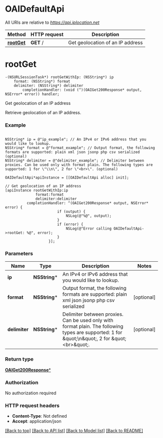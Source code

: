 # OAIDefaultApi

All URIs are relative to *https://api.iplocation.net*

Method | HTTP request | Description
------------- | ------------- | -------------
[**rootGet**](OAIDefaultApi.md#rootget) | **GET** / | Get geolocation of an IP address


# **rootGet**
```objc
-(NSURLSessionTask*) rootGetWithIp: (NSString*) ip
    format: (NSString*) format
    delimiter: (NSString*) delimiter
        completionHandler: (void (^)(OAIGet200Response* output, NSError* error)) handler;
```

Get geolocation of an IP address

Retrieve geolocation of an IP address. 

### Example
```objc

NSString* ip = @"ip_example"; // An IPv4 or IPv6 address that you would like to lookup.
NSString* format = @"format_example"; // Output format, the following formats are supported: plain xml json jsonp php csv serialized (optional)
NSString* delimiter = @"delimiter_example"; // Delimiter between proxies. Can be used only with format plain. The following types are supported: 1 for \"\\n\", 2 for \"<br>\". (optional)

OAIDefaultApi*apiInstance = [[OAIDefaultApi alloc] init];

// Get geolocation of an IP address
[apiInstance rootGetWithIp:ip
              format:format
              delimiter:delimiter
          completionHandler: ^(OAIGet200Response* output, NSError* error) {
                        if (output) {
                            NSLog(@"%@", output);
                        }
                        if (error) {
                            NSLog(@"Error calling OAIDefaultApi->rootGet: %@", error);
                        }
                    }];
```

### Parameters

Name | Type | Description  | Notes
------------- | ------------- | ------------- | -------------
 **ip** | **NSString***| An IPv4 or IPv6 address that you would like to lookup. | 
 **format** | **NSString***| Output format, the following formats are supported: plain xml json jsonp php csv serialized | [optional] 
 **delimiter** | **NSString***| Delimiter between proxies. Can be used only with format plain. The following types are supported: 1 for \&quot;\\n\&quot;, 2 for \&quot;&lt;br&gt;\&quot;. | [optional] 

### Return type

[**OAIGet200Response***](OAIGet200Response.md)

### Authorization

No authorization required

### HTTP request headers

 - **Content-Type**: Not defined
 - **Accept**: application/json

[[Back to top]](#) [[Back to API list]](../README.md#documentation-for-api-endpoints) [[Back to Model list]](../README.md#documentation-for-models) [[Back to README]](../README.md)

